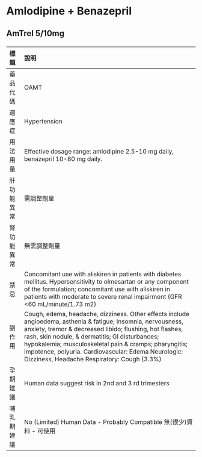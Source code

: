 # Amlodipine + Benazepril

## AmTrel 5/10mg

##### 

| 標題       | 說明                                                                                                                                                                                                                                                                                                                                                                                       |
|:-----------|:-------------------------------------------------------------------------------------------------------------------------------------------------------------------------------------------------------------------------------------------------------------------------------------------------------------------------------------------------------------------------------------------|
| 藥品代碼   | OAMT                                                                                                                                                                                                                                                                                                                                                                                       |
| 適應症     | Hypertension                                                                                                                                                                                                                                                                                                                                                                               |
| 用法用量   | Effective dosage range: amlodipine 2.5-10 mg daily, benazepril 10-80 mg daily.                                                                                                                                                                                                                                                                                                             |
| 肝功能異常 | 需調整劑量                                                                                                                                                                                                                                                                                                                                                                                 |
| 腎功能異常 | 無需調整劑量                                                                                                                                                                                                                                                                                                                                                                               |
| 禁忌       | Concomitant use with aliskiren in patients with diabetes mellitus. Hypersensitivity to olmesartan or any component of the formulation; concomitant use with aliskiren in patients with moderate to severe renal impairment (GFR <60 mL/minute/1.73 m2)                                                                                                                                     |
| 副作用     | Cough, edema, headache, dizziness. Other effects include angioedema, asthenia & fatigue; Insomnia, nervousness, anxiety, tremor & decreased libido; flushing, hot flashes, rash, skin nodule, & dermatitis; GI disturbances; hypokalemia; musculoskeletal pain & cramps; pharyngitis; impotence, polyuria. Cardiovascular: Edema Neurologic: Dizziness, Headache Respiratory: Cough (3.3%) |
| 孕期建議   | Human data suggest risk in 2nd and 3 rd trimesters                                                                                                                                                                                                                                                                                                                                         |
| 哺乳期建議 | No (Limited) Human Data - Probably Compatible 無(很少)資料 - 可使用                                                                                                                                                                                                                                                                                                                        |

